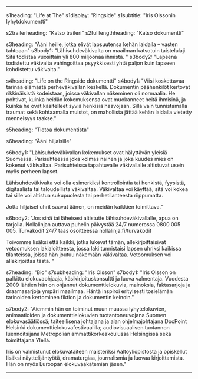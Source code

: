 ---

s1heading: "Life at The"
s1display: "Ringside"
s1subtitle: "Iris Olssonin lyhytdokumentti"

s2trailerheading: "Katso traileri"
s2fulllengthheading: "Katso dokumentti"

s3heading: "Ääni heille, jotka elivät lapsuutensa kehän laidalla – vasten tahtoaan"
s3body1: "Lähisuhdeväkivalta on maailman katsotuin taistelulaji. Sitä todistaa vuosittain yli 800 miljoonaa ihmistä. "
s3body2: "Lapsena todistettu väkivalta vahingoittaa psyykkisesti yhtä paljon kuin lapseen kohdistettu väkivalta."

s4heading: "Life on the Ringside dokumentti"
s4body1: "Viisi koskettavaa tarinaa elämästä perheväkivallan keskellä. Dokumentin päähenkilöt kertovat rikkinäisistä kodeistaan, joissa väkivallan näkeminen oli normaalia. He pohtivat, kuinka heidän kokemuksensa ovat muokanneet heitä ihmisinä, ja kuinka he ovat käsitelleet syviä henkisiä haavojaan. Sillä vain tunnistamalla traumat sekä kohtaamalla muistot, on mahollista jättää kehän laidalla vietetty menneisyys taakse."

s5heading: "Tietoa dokumentista"

s6heading: "Ääni hiljaisille"

s6body1: "Lähisuhdeväkivallan kokemukset ovat hälyttävän yleisiä Suomessa. Parisuhteessa joka kolmas nainen ja joka kuudes mies on kokenut väkivaltaa. Parisuhteissa tapahtuvalle väkivallalle altistuvat usein myös perheen lapset. 

Lähisuhdeväkivalta voi olla esimerkiksi kontrollointia tai henkistä, fyysistä, digitaalista tai taloudellista väkivaltaa. Väkivaltaa voi käyttää, sitä voi kokea tai sille voi altistua sukupuolesta tai perhetilanteesta riippumatta. 

Jotta hiljaiset uhrit saavat äänen, on meidän kaikkien toimittava."

s6body2: "Jos sinä tai läheisesi altistutte lähisuhdeväkivallalle, apua on tarjolla. Nollalinjan auttava puhelin päivystää 24/7 numerossa 0800 005 005. Turvakodit 24/7 taas osoitteessa nollalinja.fi/turvakodit 

Toivomme lisäksi että kaikki, jotka lukevat tämän, allekirjoittaisivat vetoomuksen lakialoitteesta, jossa laki tunnistaisi lapsen uhriksi kaikissa tilanteissa, joissa hän joutuu näkemään väkivaltaa. Vetoomuksen voi allekirjoittaa tästä. "

s7heading: "Bio"
s7subheading: "Iris Olsson"
s7body1: "Iris Olsson on palkittu elokuvaohjaaja, käsikirjoituskonsultti ja luova valmentaja. Vuodesta 2009 lähtien hän on ohjannut dokumenttielokuvia, mainoksia, faktasarjoja ja draamasarjoja ympäri maailmaa. Häntä inspiroi erityisesti tosielämän tarinoiden kertominen fiktion ja dokumentin keinoin."

s7body2: "Aiemmin hän on toiminut muun muassa lyhytelokuvien, animaatioiden ja dokumenttielokuvien tuotantoneuvojana Suomen elokuvasäätiössä; taiteellisena johtajana ja alan ohjelmajohtajana DocPoint Helsinki dokumenttielokuvafestivaalilla; audiovisuaalisen tuotannon luennoitsijana Metropolian ammattikorkeakoulussa Helsingissä sekä toimittajana Ylellä.

Iris on valmistunut elokuvataiteen maisteriksi Aaltoyliopistosta ja opiskellut lisäksi näyttelijäntyötä, dramaturgiaa, journalismia ja luovaa kirjoittamista. Hän on myös Euroopan elokuvaakatemian jäsen."

---
